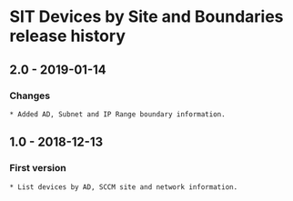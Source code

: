 # SIT Devices by Site and Boundaries release history

## 2.0 - 2019-01-14

### Changes

    * Added AD, Subnet and IP Range boundary information.

## 1.0 - 2018-12-13

### First version

    * List devices by AD, SCCM site and network information.